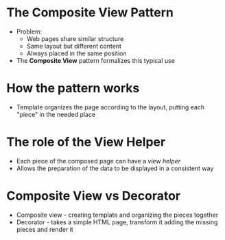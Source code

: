 # The Composite View Pattern
* Problem:
    * Web pages share similar structure
    * Same layout but different content
    * Always placed in the same position
* The **Composite View** pattern formalizes this typical use

# How the pattern works
* Template organizes the page according to the layout, putting each "piece" in the needed place

# The role of the View Helper
* Each piece of the composed page can have a *view helper*
* Allows the preparation of the data to be displayed in a consistent way

# Composite View vs Decorator
* Composite view - creating template and organizing the pieces together
* Decorator - takes a simple HTML page, transform it adding the missing pieces and render it